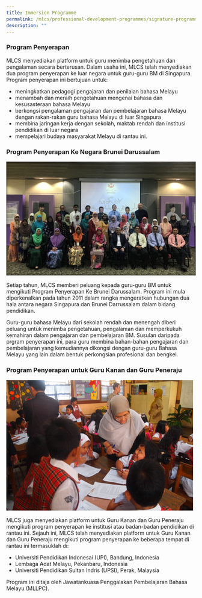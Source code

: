 ```yaml
---
title: Immersion Programme
permalink: /mlcs/professional-development-programmes/signature-programme-program-teras/immersion-programme/
description: ""
---
```

### **Program Penyerapan**

MLCS menyediakan platform untuk guru menimba pengetahuan dan pengalaman secara berterusan. Dalam usaha ini, MLCS telah menyediakan dua program penyerapan ke luar negara untuk guru-guru BM di Singapura. Program penyerapan ini bertujuan untuk:

*   meningkatkan pedagogi pengajaran dan penilaian bahasa Melayu
*   menambah dan meraih pengetahuan mengenai bahasa dan kesusasteraan bahasa Melayu
*   berkongsi pengalaman pengajaran dan pembelajaran bahasa Melayu dengan rakan-rakan guru bahasa Melayu di luar Singapura
*   membina jaringan kerja dengan sekolah, maktab rendah dan institusi pendidikan di luar negara
*   mempelajari budaya masyarakat Melayu di rantau ini.

  

### **Program Penyerapan Ke Negara Brunei Darussalam**

![Program Penyerapan Ke Negara Brunei Darussalam](/images/immersion20.jpeg)

Setiap tahun, MLCS memberi peluang kepada guru-guru BM untuk mengikuti Program Penyerapan Ke Brunei Darussalam. Program ini mula diperkenalkan pada tahun 2011 dalam rangka mengeratkan hubungan dua hala antara negara Singapura dan Brunei Darrussalam dalam bidang pendidikan.

Guru-guru bahasa Melayu dari sekolah rendah dan menengah diberi peluang untuk menimba pengetahuan, pengalaman dan memperkukuh kemahiran dalam pengajaran dan pembelajaran BM. Susulan daripada prgram penyerapan ini, para guru membina bahan-bahan pengajaran dan pembelajaran yang kemudiannya dikongsi dengan guru-guru Bahasa Melayu yang lain dalam bentuk perkongsian profesional dan bengkel.

### **Program Penyerapan untuk Guru Kanan dan Guru Peneraju**

![Program Penyerapan untuk Guru Kanan dan Guru Peneraju](/images/immersion33.png)

MLCS juga menyediakan platform untuk Guru Kanan dan Guru Peneraju mengikuti program penyerapan ke institusi atau badan-badan pendidikan di rantau ini. Sejauh ini, MLCS telah menyediakan platform untuk Guru Kanan dan Guru Peneraju mengikuti program penyerapan ke beberapa tempat di rantau ini termasuklah di:

*   Universiti Pendidikan Indonesai (UPI), Bandung, Indonesia
*   Lembaga Adat Melayu, Pekanbaru, Indonesia
*   Universiti Pendidikan Sultan Indris (UPSI), Perak, Malaysia

Program ini ditaja oleh Jawatankuasa Penggalakan Pembelajaran Bahasa Melayu (MLLPC).